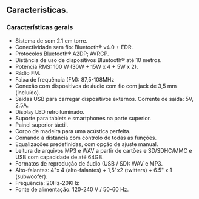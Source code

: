 ## Características.  

### Características gerais

- Sistema de som 2.1 em torre. 
- Conectividade sem fio: Bluetooth® v4.0 + EDR. 
- Protocolos Bluetooth® A2DP; AVRCP.
- Distância de uso de dispositivos Bluetooth® até 10 metros. 
- Potência RMS: 100 W (30W + 15W x 4 + 5W x 2).
- Rádio FM.
- Faixa de frequência (FM): 87,5-108MHz
- Conexão com dispositivos de áudio com fio com jack de 3,5 mm (incluído). 
- Saídas USB para carregar dispositivos externos. Corrente de saída: 5V, 2.5A.
- Display LED retroiluminado.
- Suporte para tablets e smartphones na parte superior.
- Painel superior táctil.
- Corpo de madeira para uma acústica perfeita.
- Comando à distância com controlo de todas as funções.
- Equalizações predefinidas, com opção de ajuste manual.
- Leitura de arquivos MP3 e WAV a partir de cartões e SD/SDHC/MMC e USB com capacidade de até 64GB. 
- Formatos de reprodução de áudio (USB / SD): WAV e MP3. 
- Alto-falantes: 4"x 4 (alto-falantes) + 1,5"x2 (twitters) + 6.5" x 1 (subwoofer).
- Frequência: 20Hz-20KHz 
- Fonte de alimentação: 120-240 V / 50-60 Hz.

